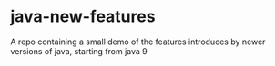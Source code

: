 # java-new-features

A repo containing a small demo of the features introduces by newer versions of java, starting from java 9